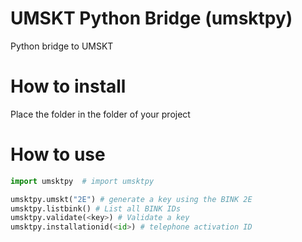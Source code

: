 # UMSKT Python Bridge (umsktpy)
Python bridge to UMSKT

# How to install
Place the folder in the folder of your project

# How to use
```python
import umsktpy  # import umsktpy

umsktpy.umskt("2E") # generate a key using the BINK 2E
umsktpy.listbink() # List all BINK IDs
umsktpy.validate(<key>) # Validate a key
umsktpy.installationid(<id>) # telephone activation ID
```
